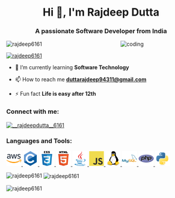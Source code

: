 <h1 align="center">Hi 👋, I'm Rajdeep Dutta</h1>
<h3 align="center">A passionate Software Developer from India</h3>

<img align="right" alt="coding" width="200px" src="https://media.giphy.com/media/lP8xu5t2DLGG045H8F/giphy.gif">

<p align="left"> <img src="https://komarev.com/ghpvc/?username=rajdeep6161&label=Profile%20views&color=0e75b6&style=flat" alt="rajdeep6161" /> </p>

<p align="left"> <a href="https://github.com/ryo-ma/github-profile-trophy"><img src="https://github-profile-trophy.vercel.app/?username=rajdeep6161" alt="rajdeep6161" /></a> </p>

- 🌱 I’m currently learning **Software Technology**

- 📫 How to reach me **duttarajdeep94311@gmail.com**

- ⚡ Fun fact **Life is easy after 12th**

<h3 align="left">Connect with me:</h3>
<p align="left">
<a href="https://instagram.com/__rajdeepdutta__6161" target="blank"><img align="center" src="https://raw.githubusercontent.com/rahuldkjain/github-profile-readme-generator/master/src/images/icons/Social/instagram.svg" alt="__rajdeepdutta__6161" height="30" width="40" /></a>
</p>

<h3 align="left">Languages and Tools:</h3>
<p align="left"> <a href="https://aws.amazon.com" target="_blank" rel="noreferrer"> <img src="https://raw.githubusercontent.com/devicons/devicon/master/icons/amazonwebservices/amazonwebservices-original-wordmark.svg" alt="aws" width="40" height="40"/> </a> <a href="https://www.cprogramming.com/" target="_blank" rel="noreferrer"> <img src="https://raw.githubusercontent.com/devicons/devicon/master/icons/c/c-original.svg" alt="c" width="40" height="40"/> </a> <a href="https://www.w3schools.com/css/" target="_blank" rel="noreferrer"> <img src="https://raw.githubusercontent.com/devicons/devicon/master/icons/css3/css3-original-wordmark.svg" alt="css3" width="40" height="40"/> </a> <a href="https://www.w3.org/html/" target="_blank" rel="noreferrer"> <img src="https://raw.githubusercontent.com/devicons/devicon/master/icons/html5/html5-original-wordmark.svg" alt="html5" width="40" height="40"/> </a> <a href="https://www.java.com" target="_blank" rel="noreferrer"> <img src="https://raw.githubusercontent.com/devicons/devicon/master/icons/java/java-original.svg" alt="java" width="40" height="40"/> </a> <a href="https://developer.mozilla.org/en-US/docs/Web/JavaScript" target="_blank" rel="noreferrer"> <img src="https://raw.githubusercontent.com/devicons/devicon/master/icons/javascript/javascript-original.svg" alt="javascript" width="40" height="40"/> </a> <a href="https://www.linux.org/" target="_blank" rel="noreferrer"> <img src="https://raw.githubusercontent.com/devicons/devicon/master/icons/linux/linux-original.svg" alt="linux" width="40" height="40"/> </a> <a href="https://www.mysql.com/" target="_blank" rel="noreferrer"> <img src="https://raw.githubusercontent.com/devicons/devicon/master/icons/mysql/mysql-original-wordmark.svg" alt="mysql" width="40" height="40"/> </a> <a href="https://www.php.net" target="_blank" rel="noreferrer"> <img src="https://raw.githubusercontent.com/devicons/devicon/master/icons/php/php-original.svg" alt="php" width="40" height="40"/> </a> <a href="https://www.python.org" target="_blank" rel="noreferrer"> <img src="https://raw.githubusercontent.com/devicons/devicon/master/icons/python/python-original.svg" alt="python" width="40" height="40"/> </a> </p>

<p><img align="left" src="https://github-readme-stats.vercel.app/api/top-langs?username=rajdeep6161&show_icons=true&locale=en&layout=compact" alt="rajdeep6161" /></p>

<p>&nbsp;<img align="center" src="https://github-readme-stats.vercel.app/api?username=rajdeep6161&show_icons=true&locale=en" alt="rajdeep6161" /></p>

<p><img align="center" src="https://github-readme-streak-stats.herokuapp.com/?user=rajdeep6161&" alt="rajdeep6161" /></p>
